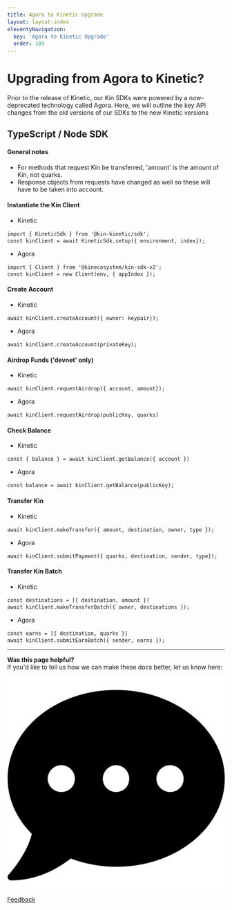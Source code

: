 ```yaml
---
title: Agora to Kinetic Upgrade
layout: layout-index
eleventyNavigation:
  key: 'Agora to Kinetic Upgrade'
  order: 109
---
```


# Upgrading from Agora to Kinetic?
Prior to the release of Kinetic, our Kin SDKs were powered by a now-deprecated technology called Agora. Here, we will outline the key API changes from the old versions of our SDKs to the new Kinetic versions

## TypeScript / Node SDK

#### General notes
- For methods that request Kin be transferred, 'amount' is the amount of Kin, not quarks.
- Response objects from requests have changed as well so these will have to be taken into account.

#### Instantiate the Kin Client
- Kinetic
```JS
import { KineticSdk } from '@kin-kinetic/sdk';
const kinClient = await KineticSdk.setup({ environment, index});
```
- Agora
```JS
import { Client } from '@kinecosystem/kin-sdk-v2';
const kinClient = new Client(env, { appIndex });
```

#### Create Account
- Kinetic
```JS
await kinClient.createAccount({ owner: keypair});
```
- Agora
```JS
await kinClient.createAccount(privateKey);
```
#### Airdrop Funds ('devnet' only)
- Kinetic
```JS
await kinClient.requestAirdrop({ account, amount});
```
- Agora
```JS
await kinClient.requestAirdrop(publicKey, quarks)
```
#### Check Balance
- Kinetic
```JS
const { balance } = await kinClient.getBalance({ account })
```
- Agora
```JS
const balance = await kinClient.getBalance(publicKey);
```
#### Transfer Kin
- Kinetic
```JS
await kinClient.makeTransfer({ amount, destination, owner, type });
```
- Agora
```JS
await kinClient.submitPayment({ quarks, destination, sender, type});
```
#### Transfer Kin Batch
- Kinetic
```JS
const destinations = [{ destination, amount }]
await kinClient.makeTransferBatch({ owner, destinations });
```
- Agora
```JS
const earns = [{ destination, quarks }]
await kinClient.submitEarnBatch({ sender, earns });
```


***
**Was this page helpful?**<br/>
If you'd like to tell us how we can make these docs better, let us know here:

<div class='contacts-index'>
  <a href='https://forms.gle/qhjcDJR59v8RJsaY7' target='_blank'><div class='contact'>
    <img class='contact-icon' alt='Developer' src='../essentials/images/comment-dots-solid.svg'>
    <span class='contact-text'>Feedback</span>
  </div></a>
</div>
